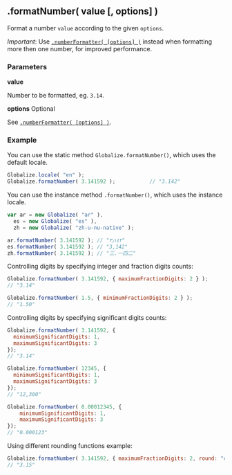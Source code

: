 ## .formatNumber( value [, options] )

Format a number `value` according to the given `options`.

*Important*: Use [`.numberFormatter( [options] )`](./number-formatter.md)
instead when formatting more then one number, for improved performance.

### Parameters

**value**

Number to be formatted, eg. `3.14`.

**options** Optional

See [`.numberFormatter( [options] )`](./number-formatter.md).

### Example

You can use the static method `Globalize.formatNumber()`, which uses the default
locale.

```javascript
Globalize.locale( "en" );
Globalize.formatNumber( 3.141592 );           // "3.142"
```

You can use the instance method `.formatNumber()`, which uses the instance
locale.

```javascript
var ar = new Globalize( "ar" ),
  es = new Globalize( "es" ),
  zh = new Globalize( "zh-u-nu-native" );

ar.formatNumber( 3.141592 ); // "٣٫١٤٢"
es.formatNumber( 3.141592 ); // "3,142"
zh.formatNumber( 3.141592 ); // "三.一四二"
```

Controlling digits by specifying integer and fraction digits counts:

```javascript
Globalize.formatNumber( 3.141592, { maximumFractionDigits: 2 } );
// "3.14"

Globalize.formatNumber( 1.5, { minimumFractionDigits: 2 } );
// "1.50"
```

Controlling digits by specifying significant digits counts:

```javascript
Globalize.formatNumber( 3.141592, {
  minimumSignificantDigits: 1,
  maximumSignificantDigits: 3
});
// "3.14"

Globalize.formatNumber( 12345, {
  minimumSignificantDigits: 1,
  maximumSignificantDigits: 3
});
// "12,300"

Globalize.formatNumber( 0.00012345, {
    minimumSignificantDigits: 1,
    maximumSignificantDigits: 3
});
// "0.000123"
```

Using different rounding functions example:

```javascript
Globalize.formatNumber( 3.141592, { maximumFractionDigits: 2, round: "ceil" } );
// "3.15"
```
